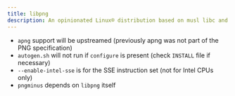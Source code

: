 ```yaml
---
title: libpng
description: An opinionated Linux® distribution based on musl libc and toybox
---
```


- `apng` support will be upstreamed (previously apng was not part of the PNG specification)
- `autogen.sh` will not run if `configure` is present (check `INSTALL` file if necessary)
- `--enable-intel-sse` is for the SSE instruction set (not for Intel CPUs only)
- `pngminus` depends on `libpng` itself
